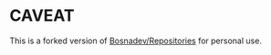 # CAVEAT

This is a forked version of [Bosnadev/Repositories](https://github.com/Bosnadev/Repositories) for personal use.
